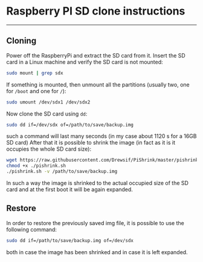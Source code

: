 # Raspberry PI SD clone instructions
---

## Cloning

Power off the RaspberryPi and extract the SD card from it.
Insert the SD card in a Linux machine and verify the SD card is not mounted:

```sh
sudo mount | grep sdx
```

If something is mounted, then unmount all the partitions (usually two, one for `/boot` and one for `/`):

```sh
sudo umount /dev/sdx1 /dev/sdx2
```

Now clone the SD card using `dd`:

```sh
sudo dd if=/dev/sdx of=/path/to/save/backup.img
```

such a command will last many seconds (in my case about 1120 s for a 16GB SD card)
After that it is possible to shrink the image (in fact as it is it occupies the whole SD card size):

```sh
wget https://raw.githubusercontent.com/Drewsif/PiShrink/master/pishrink.sh
chmod +x ./pishrink.sh
./pishrink.sh -v /path/to/save/backup.img
```

In such a way the image is shrinked to the actual occupied size of the SD card and at the first boot it will be again expanded. 


## Restore

In order to restore the previously saved img file, it is possible to use the following command:

```sh
sudo dd if=/path/to/save/backup.img of=/dev/sdx
```

both in case the image has been shrinked and in case it is left expanded. 	
